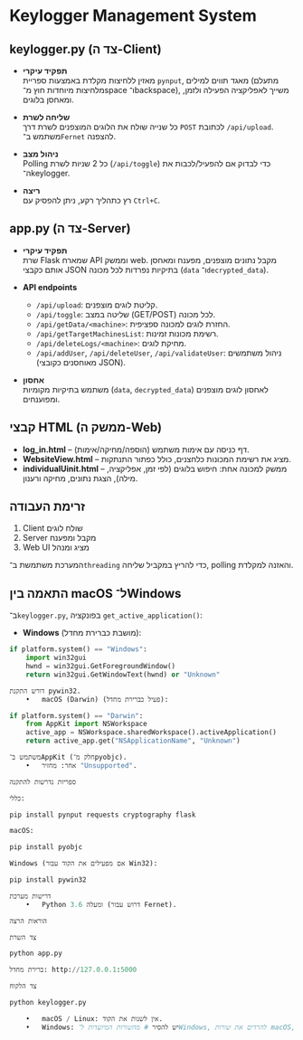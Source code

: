 # Keylogger Management System

## keylogger.py (צד ה-Client)

- **תפקיד עיקרי**  
מאזין ללחיצות מקלדת באמצעות ספריית `pynput`, מאגד תווים למילים (מתעלם מלחיצות מיוחדות חוץ מ־space ו־backspace), משייך לאפליקציה הפעילה ולזמן, ומאחסן בלוגים.  

- **שליחה לשרת**  
כל שנייה שולח את הלוגים המוצפנים לשרת דרך `POST` לכתובת `/api/upload`. משתמש ב־`Fernet` להצפנה.  

- **ניהול מצב**  
Polling כל 2 שניות לשרת (`/api/toggle`) כדי לבדוק אם להפעיל/לכבות את ה־keylogger.  

- **ריצה**  
רץ כתהליך רקע, ניתן להפסיק עם `Ctrl+C`.  


## app.py (צד ה-Server)

- **תפקיד עיקרי**  
שרת Flask שמארח API וממשק web. מקבל נתונים מוצפנים, מפענח ומאחסן אותם כקבצי JSON בתיקיות נפרדות לכל מכונה (`data` ו־`decrypted_data`).  

- **API endpoints**  
  - `/api/upload`: קליטת לוגים מוצפנים.  
  - `/api/toggle`: שליטה במצב (GET/POST) לכל מכונה.  
  - `/api/getData/<machine>`: החזרת לוגים למכונה ספציפית.  
  - `/api/getTargetMachinesList`: רשימת מכונות זמינות.  
  - `/api/deleteLogs/<machine>`: מחיקת לוגים.  
  - `/api/addUser`, `/api/deleteUser`, `/api/validateUser`: ניהול משתמשים (מאוחסנים כקובצי JSON).  

- **אחסון**  
משתמש בתיקיות מקומיות (`data`, `decrypted_data`) לאחסון לוגים מוצפנים ומפוענחים.  


## קבצי HTML (ממשק ה-Web)

- **log_in.html** – דף כניסה עם אימות משתמש (הוספה/מחיקה/אימות).  
- **WebsiteView.html** – מציג את רשימת המכונות כלחצנים, כולל כפתור התנתקות.  
- **individualUinit.html** – ממשק למכונה אחת: חיפוש בלוגים (לפי זמן, אפליקציה, מילה), הצגת נתונים, מחיקה ורענון.  


## זרימת העבודה

1. Client שולח לוגים  
2. Server מקבל ומפענח  
3. Web UI מציג ומנהל  

המערכת משתמשת ב־`threading` כדי להריץ במקביל שליחה, polling והאזנה למקלדת.  


## התאמה בין macOS ל־Windows

ב־`keylogger.py`, בפונקציה `get_active_application()`:

- **Windows** (מושבת כברירת מחדל):  
```python
if platform.system() == "Windows":
    import win32gui
    hwnd = win32gui.GetForegroundWindow()
    return win32gui.GetWindowText(hwnd) or "Unknown"

דורש התקנת pywin32.
	•	macOS (Darwin) (פעיל כברירת מחדל):

if platform.system() == "Darwin":
    from AppKit import NSWorkspace
    active_app = NSWorkspace.sharedWorkspace().activeApplication()
    return active_app.get("NSApplicationName", "Unknown")

משתמש ב־AppKit (חלק מ־pyobjc).
	•	אחר: מחזיר "Unsupported".

ספריות נדרשות להתקנה

כללי:

pip install pynput requests cryptography flask

macOS:

pip install pyobjc

Windows (אם מפעילים את הקוד עבור Win32):

pip install pywin32

דרישות מערכת
	•	Python 3.6 ומעלה (דרוש עבור Fernet).

הוראות הרצה

צד השרת

python app.py

ברירת מחדל: http://127.0.0.1:5000

צד הלקוח

python keylogger.py

	•	macOS / Linux: אין לשנות את הקוד.
	•	Windows: יש להסיר # מהשורות המיועדות ל־Windows, להרדים את שורות macOS, ולהתקין בנוסף את pywin32.

